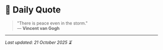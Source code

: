 # 📜 Daily Quote

> "There is peace even in the storm."  
> — **Vincent van Gogh**

---

_Last updated: 21 October 2025 ⏳_
